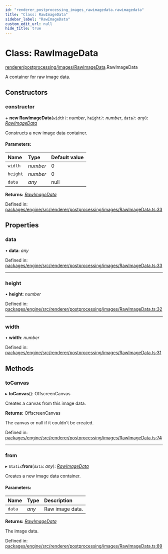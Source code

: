 ```yaml
---
id: "renderer_postprocessing_images_rawimagedata.rawimagedata"
title: "Class: RawImageData"
sidebar_label: "RawImageData"
custom_edit_url: null
hide_title: true
---
```


# Class: RawImageData

[renderer/postprocessing/images/RawImageData](../modules/renderer_postprocessing_images_rawimagedata.md).RawImageData

A container for raw image data.

## Constructors

### constructor

\+ **new RawImageData**(`width?`: *number*, `height?`: *number*, `data?`: *any*): [*RawImageData*](renderer_postprocessing_images_rawimagedata.rawimagedata.md)

Constructs a new image data container.

#### Parameters:

Name | Type | Default value |
:------ | :------ | :------ |
`width` | *number* | 0 |
`height` | *number* | 0 |
`data` | *any* | null |

**Returns:** [*RawImageData*](renderer_postprocessing_images_rawimagedata.rawimagedata.md)

Defined in: [packages/engine/src/renderer/postprocessing/images/RawImageData.ts:33](https://github.com/xr3ngine/xr3ngine/blob/716a06460/packages/engine/src/renderer/postprocessing/images/RawImageData.ts#L33)

## Properties

### data

• **data**: *any*

Defined in: [packages/engine/src/renderer/postprocessing/images/RawImageData.ts:33](https://github.com/xr3ngine/xr3ngine/blob/716a06460/packages/engine/src/renderer/postprocessing/images/RawImageData.ts#L33)

___

### height

• **height**: *number*

Defined in: [packages/engine/src/renderer/postprocessing/images/RawImageData.ts:32](https://github.com/xr3ngine/xr3ngine/blob/716a06460/packages/engine/src/renderer/postprocessing/images/RawImageData.ts#L32)

___

### width

• **width**: *number*

Defined in: [packages/engine/src/renderer/postprocessing/images/RawImageData.ts:31](https://github.com/xr3ngine/xr3ngine/blob/716a06460/packages/engine/src/renderer/postprocessing/images/RawImageData.ts#L31)

## Methods

### toCanvas

▸ **toCanvas**(): OffscreenCanvas

Creates a canvas from this image data.

**Returns:** OffscreenCanvas

The canvas or null if it couldn't be created.

Defined in: [packages/engine/src/renderer/postprocessing/images/RawImageData.ts:74](https://github.com/xr3ngine/xr3ngine/blob/716a06460/packages/engine/src/renderer/postprocessing/images/RawImageData.ts#L74)

___

### from

▸ `Static`**from**(`data`: *any*): [*RawImageData*](renderer_postprocessing_images_rawimagedata.rawimagedata.md)

Creates a new image data container.

#### Parameters:

Name | Type | Description |
:------ | :------ | :------ |
`data` | *any* | Raw image data.   |

**Returns:** [*RawImageData*](renderer_postprocessing_images_rawimagedata.rawimagedata.md)

The image data.

Defined in: [packages/engine/src/renderer/postprocessing/images/RawImageData.ts:89](https://github.com/xr3ngine/xr3ngine/blob/716a06460/packages/engine/src/renderer/postprocessing/images/RawImageData.ts#L89)
